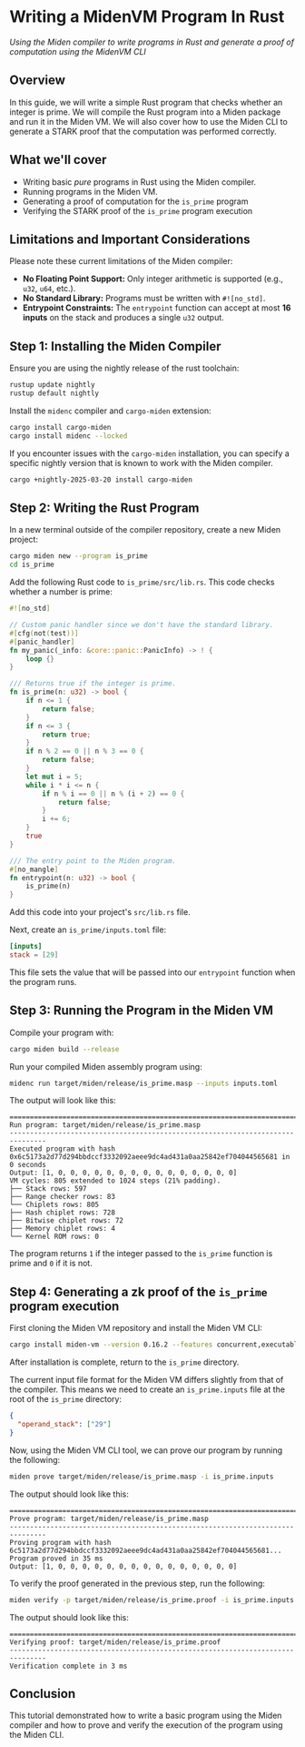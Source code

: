 # Writing a MidenVM Program In Rust

_Using the Miden compiler to write programs in Rust and generate a proof of computation using the MidenVM CLI_

## Overview

In this guide, we will write a simple Rust program that checks whether an integer is prime. We will compile the Rust program into a Miden package and run it in the Miden VM. We will also cover how to use the Miden CLI to generate a STARK proof that the computation was performed correctly.

## What we'll cover

- Writing basic _pure_ programs in Rust using the Miden compiler.
- Running programs in the Miden VM.
- Generating a proof of computation for the `is_prime` program
- Verifying the STARK proof of the `is_prime` program execution

## Limitations and Important Considerations

Please note these current limitations of the Miden compiler:

- **No Floating Point Support:** Only integer arithmetic is supported (e.g., `u32`, `u64`, etc.).
- **No Standard Library:** Programs must be written with `#![no_std]`.
- **Entrypoint Constraints:** The `entrypoint` function can accept at most **16 inputs** on the stack and produces a single `u32` output.

## Step 1: Installing the Miden Compiler

Ensure you are using the nightly release of the rust toolchain:

```bash
rustup update nightly
rustup default nightly
```

Install the `midenc` compiler and `cargo-miden` extension:

```bash
cargo install cargo-miden
cargo install midenc --locked
```

If you encounter issues with the `cargo-miden` installation, you can specify a specific nightly version that is known to work with the Miden compiler.

```bash
cargo +nightly-2025-03-20 install cargo-miden
```

## Step 2: Writing the Rust Program

In a new terminal outside of the compiler repository, create a new Miden project:

```bash
cargo miden new --program is_prime
cd is_prime
```

Add the following Rust code to `is_prime/src/lib.rs`. This code checks whether a number is prime:

```rust
#![no_std]

// Custom panic handler since we don't have the standard library.
#[cfg(not(test))]
#[panic_handler]
fn my_panic(_info: &core::panic::PanicInfo) -> ! {
    loop {}
}

/// Returns true if the integer is prime.
fn is_prime(n: u32) -> bool {
    if n <= 1 {
        return false;
    }
    if n <= 3 {
        return true;
    }
    if n % 2 == 0 || n % 3 == 0 {
        return false;
    }
    let mut i = 5;
    while i * i <= n {
        if n % i == 0 || n % (i + 2) == 0 {
            return false;
        }
        i += 6;
    }
    true
}

/// The entry point to the Miden program.
#[no_mangle]
fn entrypoint(n: u32) -> bool {
    is_prime(n)
}
```

Add this code into your project's `src/lib.rs` file.

Next, create an `is_prime/inputs.toml` file:

```toml
[inputs]
stack = [29]
```

This file sets the value that will be passed into our `entrypoint` function when the program runs.

## Step 3: Running the Program in the Miden VM

Compile your program with:

```bash
cargo miden build --release
```

Run your compiled Miden assembly program using:

```bash
midenc run target/miden/release/is_prime.masp --inputs inputs.toml
```

The output will look like this:

```
===============================================================================
Run program: target/miden/release/is_prime.masp
-------------------------------------------------------------------------------
Executed program with hash 0x6c5173a2d77d294bbdccf3332092aeee9dc4ad431a0aa25842ef704044565681 in 0 seconds
Output: [1, 0, 0, 0, 0, 0, 0, 0, 0, 0, 0, 0, 0, 0, 0, 0]
VM cycles: 805 extended to 1024 steps (21% padding).
├── Stack rows: 597
├── Range checker rows: 83
└── Chiplets rows: 805
├── Hash chiplet rows: 728
├── Bitwise chiplet rows: 72
├── Memory chiplet rows: 4
└── Kernel ROM rows: 0
```

The program returns `1` if the integer passed to the `is_prime` function is prime and `0` if it is not.

## Step 4: Generating a zk proof of the `is_prime` program execution

First cloning the Miden VM repository and install the Miden VM CLI:

```bash
cargo install miden-vm --version 0.16.2 --features concurrent,executable
```

After installation is complete, return to the `is_prime` directory.

The current input file format for the Miden VM differs slightly from that of the compiler. This means we need to create an `is_prime.inputs` file at the root of the `is_prime` directory:

```json
{
  "operand_stack": ["29"]
}
```

Now, using the Miden VM CLI tool, we can prove our program by running the following:

```bash
miden prove target/miden/release/is_prime.masp -i is_prime.inputs
```

The output should look like this:

```
===============================================================================
Prove program: target/miden/release/is_prime.masp
-------------------------------------------------------------------------------
Proving program with hash 6c5173a2d77d294bbdccf3332092aeee9dc4ad431a0aa25842ef704044565681...
Program proved in 35 ms
Output: [1, 0, 0, 0, 0, 0, 0, 0, 0, 0, 0, 0, 0, 0, 0, 0]
```

To verify the proof generated in the previous step, run the following:

```bash
miden verify -p target/miden/release/is_prime.proof -i is_prime.inputs -x 6c5173a2d77d294bbdccf3332092aeee9dc4ad431a0aa25842ef704044565681
```

The output should look like this:

```
===============================================================================
Verifying proof: target/miden/release/is_prime.proof
-------------------------------------------------------------------------------
Verification complete in 3 ms
```

## Conclusion

This tutorial demonstrated how to write a basic program using the Miden compiler and how to prove and verify the execution of the program using the Miden CLI.

